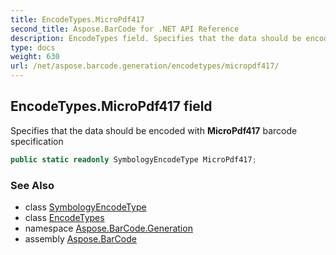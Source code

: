 ```yaml
---
title: EncodeTypes.MicroPdf417
second_title: Aspose.BarCode for .NET API Reference
description: EncodeTypes field. Specifies that the data should be encoded with MicroPdf417 barcode specification
type: docs
weight: 630
url: /net/aspose.barcode.generation/encodetypes/micropdf417/
---
```

## EncodeTypes.MicroPdf417 field

Specifies that the data should be encoded with **MicroPdf417** barcode specification

```csharp
public static readonly SymbologyEncodeType MicroPdf417;
```

### See Also

* class [SymbologyEncodeType](../../symbologyencodetype/)
* class [EncodeTypes](../)
* namespace [Aspose.BarCode.Generation](../../encodetypes/)
* assembly [Aspose.BarCode](../../../)



